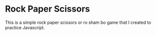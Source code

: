 # Rock Paper Scissors

This is a simple rock paper scissors or ro sham bo game that I created to practice Javascript.

